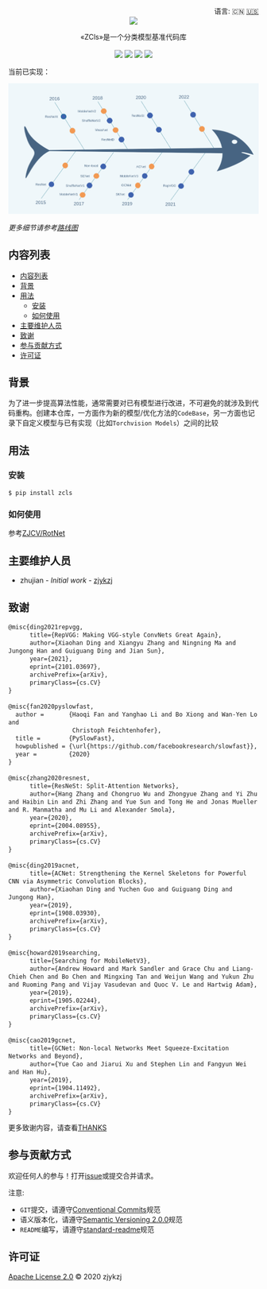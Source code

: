 <div align="right">
  语言:
    🇨🇳
  <a title="英语" href="./README.md">🇺🇸</a>
</div>

 <div align="center"><a title="" href="git@github.com:ZJCV/ZCls.git"><img align="center" src="./imgs/ZCls.png"></a></div>

<p align="center">
  «ZCls»是一个分类模型基准代码库
<br>
<br>
  <a href="https://github.com/RichardLitt/standard-readme"><img src="https://img.shields.io/badge/standard--readme-OK-green.svg?style=flat-square"></a>
  <a href="https://conventionalcommits.org"><img src="https://img.shields.io/badge/Conventional%20Commits-1.0.0-yellow.svg"></a>
  <a href="http://commitizen.github.io/cz-cli/"><img src="https://img.shields.io/badge/commitizen-friendly-brightgreen.svg"></a>
  <a href="https://pypi.org/project/zcls/"><img src="https://img.shields.io/badge/PYPI-zcls-brightgreen"></a>
</p>

当前已实现：

![](./imgs/roadmap.png)

*更多细节请参考[路线图](./docs/roadmap.md)*

## 内容列表

- [内容列表](#内容列表)
- [背景](#背景)
- [用法](#用法)
  - [安装](#安装)
  - [如何使用](#如何使用)
- [主要维护人员](#主要维护人员)
- [致谢](#致谢)
- [参与贡献方式](#参与贡献方式)
- [许可证](#许可证)

## 背景

为了进一步提高算法性能，通常需要对已有模型进行改进，不可避免的就涉及到代码重构。创建本仓库，一方面作为新的模型/优化方法的`CodeBase`，另一方面也记录下自定义模型与已有实现（比如`Torchvision Models`）之间的比较

## 用法

### 安装

```
$ pip install zcls
```

### 如何使用

参考[ZJCV/RotNet](https://github.com/ZJCV/RotNet)

## 主要维护人员

* zhujian - *Initial work* - [zjykzj](https://github.com/zjykzj)

## 致谢

```
@misc{ding2021repvgg,
      title={RepVGG: Making VGG-style ConvNets Great Again}, 
      author={Xiaohan Ding and Xiangyu Zhang and Ningning Ma and Jungong Han and Guiguang Ding and Jian Sun},
      year={2021},
      eprint={2101.03697},
      archivePrefix={arXiv},
      primaryClass={cs.CV}
}

@misc{fan2020pyslowfast,
  author =       {Haoqi Fan and Yanghao Li and Bo Xiong and Wan-Yen Lo and
                  Christoph Feichtenhofer},
  title =        {PySlowFast},
  howpublished = {\url{https://github.com/facebookresearch/slowfast}},
  year =         {2020}
}

@misc{zhang2020resnest,
      title={ResNeSt: Split-Attention Networks}, 
      author={Hang Zhang and Chongruo Wu and Zhongyue Zhang and Yi Zhu and Haibin Lin and Zhi Zhang and Yue Sun and Tong He and Jonas Mueller and R. Manmatha and Mu Li and Alexander Smola},
      year={2020},
      eprint={2004.08955},
      archivePrefix={arXiv},
      primaryClass={cs.CV}
}

@misc{ding2019acnet,
      title={ACNet: Strengthening the Kernel Skeletons for Powerful CNN via Asymmetric Convolution Blocks}, 
      author={Xiaohan Ding and Yuchen Guo and Guiguang Ding and Jungong Han},
      year={2019},
      eprint={1908.03930},
      archivePrefix={arXiv},
      primaryClass={cs.CV}
}

@misc{howard2019searching,
      title={Searching for MobileNetV3}, 
      author={Andrew Howard and Mark Sandler and Grace Chu and Liang-Chieh Chen and Bo Chen and Mingxing Tan and Weijun Wang and Yukun Zhu and Ruoming Pang and Vijay Vasudevan and Quoc V. Le and Hartwig Adam},
      year={2019},
      eprint={1905.02244},
      archivePrefix={arXiv},
      primaryClass={cs.CV}
}

@misc{cao2019gcnet,
      title={GCNet: Non-local Networks Meet Squeeze-Excitation Networks and Beyond}, 
      author={Yue Cao and Jiarui Xu and Stephen Lin and Fangyun Wei and Han Hu},
      year={2019},
      eprint={1904.11492},
      archivePrefix={arXiv},
      primaryClass={cs.CV}
}
```

更多致谢内容，请查看[THANKS](./THANKS)

## 参与贡献方式

欢迎任何人的参与！打开[issue](https://github.com/ZJCV/ZCls/issues)或提交合并请求。

注意:

* `GIT`提交，请遵守[Conventional Commits](https://www.conventionalcommits.org/en/v1.0.0-beta.4/)规范
* 语义版本化，请遵守[Semantic Versioning 2.0.0](https://semver.org)规范
* `README`编写，请遵守[standard-readme](https://github.com/RichardLitt/standard-readme)规范

## 许可证

[Apache License 2.0](LICENSE) © 2020 zjykzj